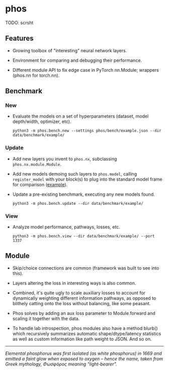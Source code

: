 # phos

TODO: scrsht

## Features

* Growing toolbox of "interesting" neural network layers.

* Environment for comparing and debugging their performance.

* Different module API to fix edge case in PyTorch nn.Module; wrappers (phos.nn for torch.nn).

## Benchmark

### New

* Evaluate the models on a set of hyperparameters (dataset, model depth/width, optimizer, etc).

  ```
  python3 -m phos.bench.new --settings phos/bench/example.json --dir data/benchmark/example/
  ```

### Update

* Add new layers you invent to `phos.nx`, subclassing `phos.nx.module.Module`.

* Add new models demoing such layers to `phos.model`, calling `register_model` with your block(s) to plug into the standard model frame for comparison ([example](https://github.com/knighton/phos/blob/master/phos/model/baseline.py)).

* Update a pre-existing benchmark, executing any new models found.

  ```
  python3 -m phos.bench.update --dir data/benchmark/example/
  ```

### View

* Analyze model performance, pathways, losses, etc.

  ```
  python3 -m phos.bench.view --dir data/benchmark/example/ --port 1337
  ```

## Module

* Skip/choice connections are common (framework was built to see into this).

* Layers altering the loss in interesting ways is also common.

* Combined, it's quite ugly to scale auxiliary losses to account for dynamically weighting different information pathways, as opposed to blithely catting onto the loss without balancing, like some peasant.

* Phos solves by adding an aux loss parameter to Module.forward and scaling it together with the data.

* To handle lab introspection, phos modules also have a method blurb() which recursively summarizes automatic shape/dtype/latency statistics as well as custom information like path weight to JSON.  And so on.

----

*Elemental phosphorus was first isolated (as white phosphorus) in 1669 and emitted a faint glow when exposed to oxygen – hence the name, taken from Greek mythology, Φωσφόρος meaning "light-bearer".*
